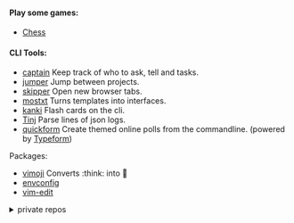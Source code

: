 #### Play some games:

- [Chess](https://s3bw.github.io/seafish/)

#### CLI Tools:

- [captain](https://github.com/s3bw/captain) Keep track of who to ask, tell and tasks.
- [jumper](https://github.com/s3bw/jumper) Jump between projects.
- [skipper](https://github.com/s3bw/skipper) Open new browser tabs.
- [mostxt](https://github.com/s3bw/mostxt) Turns templates into interfaces.
- [kanki](https://github.com/s3bw/kanki) Flash cards on the cli.
- [Tinj](https://github.com/s3bw/tinj) Parse lines of json logs.
- [quickform](https://github.com/s3bw/quickform) Create themed online polls from the commandline. (powered by [Typeform](https://www.typeform.com/))

Packages:

- [vimoji](https://github.com/s3bw/vimoji) Converts :think: into 🤔
- [envconfig](https://github.com/s3bw/py-envconfig)
- [vim-edit](https://github.com/s3bw/vim-edit)

<details><summary>private repos</summary>
<p>
Links to my private projects.

- [sebastien.docs](https://github.com/s3bw/sebastien.docs)
</p>
</details>
